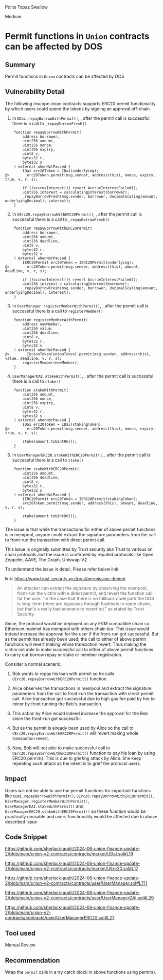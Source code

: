 Polite Topaz Swallow

Medium

# Permit functions in `Union` contracts can be affected by DOS

## Summary
Permit functions in `Union` contracts can be affected by DOS

## Vulnerability Detail
The following inscope `Union` contracts supports ERC20 permit functionality by which users could spend the tokens by signing an approval off-chain.

1) In `UDai.repayBorrowWithPermit()`, , after the permit call is successful there is a call to `_repayBorrowFresh()`

```solidity
    function repayBorrowWithPermit(
        address borrower,
        uint256 amount,
        uint256 nonce,
        uint256 expiry,
        uint8 v,
        bytes32 r,
        bytes32 s
    ) external whenNotPaused {
        IDai erc20Token = IDai(underlying);
@>        erc20Token.permit(msg.sender, address(this), nonce, expiry, true, v, r, s);

        if (!accrueInterest()) revert AccrueInterestFailed();
        uint256 interest = calculatingInterest(borrower);
        _repayBorrowFresh(msg.sender, borrower, decimalScaling(amount, underlyingDecimal), interest);
    }

```

2) In `UErc20.repayBorrowWithERC20Permit()`, , after the permit call is successful there is a call to `_repayBorrowFresh()`

```solidity
    function repayBorrowWithERC20Permit(
        address borrower,
        uint256 amount,
        uint256 deadline,
        uint8 v,
        bytes32 r,
        bytes32 s
    ) external whenNotPaused {
        IERC20Permit erc20Token = IERC20Permit(underlying);
@>        erc20Token.permit(msg.sender, address(this), amount, deadline, v, r, s);

        if (!accrueInterest()) revert AccrueInterestFailed();
        uint256 interest = calculatingInterest(borrower);
        _repayBorrowFresh(msg.sender, borrower, decimalScaling(amount, underlyingDecimal), interest);
    }
```

3) In `UserManager.registerMemberWithPermit()`, , after the permit call is successful there is a call to `registerMember()`

```solidity
    function registerMemberWithPermit(
        address newMember,
        uint256 value,
        uint256 deadline,
        uint8 v,
        bytes32 r,
        bytes32 s
    ) external whenNotPaused {
@>        IUnionToken(unionToken).permit(msg.sender, address(this), value, deadline, v, r, s);
        registerMember(newMember);
    }

```

4) `UserManagerDAI.stakeWithPermit()`, , after the permit call is successful there is a call to `stake()`

```solidity
    function stakeWithPermit(
        uint256 amount,
        uint256 nonce,
        uint256 expiry,
        uint8 v,
        bytes32 r,
        bytes32 s
    ) external whenNotPaused {
        IDai erc20Token = IDai(stakingToken);
@>        erc20Token.permit(msg.sender, address(this), nonce, expiry, true, v, r, s);

        stake(amount.toUint96());
    }
```

5) In `UserManagerERC20.stakeWithERC20Permit()`, , after the permit call is successful there is a call to `stake()`

```solidity
    function stakeWithERC20Permit(
        uint256 amount,
        uint256 deadline,
        uint8 v,
        bytes32 r,
        bytes32 s
    ) external whenNotPaused {
        IERC20Permit erc20Token = IERC20Permit(stakingToken);
        erc20Token.permit(msg.sender, address(this), amount, deadline, v, r, s);

        stake(amount.toUint96());
    }
```

The issue is that while the transactions for either of above permit functions is in mempool, anyone could extract the signature parameters from the call to front-run the transaction with direct permit call.

This issue is originally submitted by Trust security aka Trust to various on chain protocols and the issue is confirmed by reputed protocols like Open Zeppelin, AAVE, The Graph, Uniswap-V2

To understand the issue in detail, Please refer below link:

link: https://www.trust-security.xyz/post/permission-denied

> An attacker can extract the signature by observing the mempool, front-run the victim with a direct permit, and revert the function call for the user. "In the case that there is no fallback code path the DOS is long-term (there are bypasses through flashbots in some chains, but that's a really bad scenario to resort to)." as stated by Trust Security.

Since, the protocol would  be deployed on any EVM compatible chain so Ethereum mainnet has mempool with others chain too. This issue would indeed increase the approval for the user if the front-run got successful. But as the permit has already been used, the call to either of above permit functions will revert making whole transaction revert. Thus making the victim not able to make successful call to either of above permit functions to carry out borrow repay or stake or member registration.

Consider a normal scenario,

1) Bob wants to repay his loan with permit so he calls `UErc20.repayBorrowWithERC20Permit()` function.

2) Alice observes the transactions in mempool and extract the signature parameters from the call to front-run the transaction with direct permit call. Alice transaction got successful due to high gas fee paid by her to minor by front running the Bob's transaction.

3) This action by Alice would indeed increase the approval for the Bob since the front-run got successful.

4) But as the permit is already been used by Alice so the call to `UErc20.repayBorrowWithERC20Permit()` will revert making whole transaction revert.

5) Now, Bob will not able to make successful call to `UErc20.repayBorrowWithERC20Permit()` function to pay his loan by using ERC20 permit(). This is due to griefing attack by Alice. She keep repeating such attack as the intent is to grief the protocol users.

## Impact
Users will not be able to use the permit functions for important functions like `UDai.repayBorrowWithPermit()`, `UErc20.repayBorrowWithERC20Permit()`, `UserManager.registerMemberWithPermit()`, `UserManagerDAI.stakeWithPermit()` and `UserManagerERC20.stakeWithERC20Permit()` so these function would be practically unusable and users functionality would be affected due to above described issue

## Code Snippet
https://github.com/sherlock-audit/2024-06-union-finance-update-2/blob/main/union-v2-contracts/contracts/market/UDai.sol#L19

https://github.com/sherlock-audit/2024-06-union-finance-update-2/blob/main/union-v2-contracts/contracts/market/UErc20.sol#L17

https://github.com/sherlock-audit/2024-06-union-finance-update-2/blob/main/union-v2-contracts/contracts/user/UserManager.sol#L711

https://github.com/sherlock-audit/2024-06-union-finance-update-2/blob/main/union-v2-contracts/contracts/user/UserManagerDAI.sol#L29

https://github.com/sherlock-audit/2024-06-union-finance-update-2/blob/main/union-v2-contracts/contracts/user/UserManagerERC20.sol#L27

## Tool used
Manual Review

## Recommendation
Wrap the `permit` calls in a try catch block in above functions using permit().